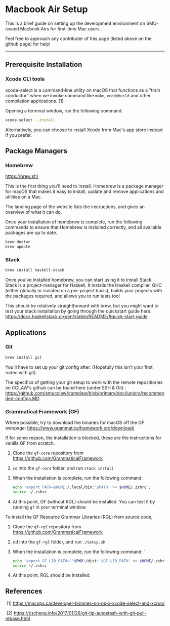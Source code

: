 # Macbook Air Setup

This is a brief guide on setting up the development environment on SMU-issued Macbook Airs for first-time Mac users. 

Feel free to approach any contributer of this page (listed above on the github page) for help! 

-----------------

## Prerequisite Installation

### Xcode CLI tools

xcode-select is a command-line utility on macOS that functions as a "train conductor" when we invoke command like `make`, `xcodebuild` and other compilation applications. [1]

Opening a terminal window, run the following command.

```zsh
xcode-select --install
```

Alternatively, you can choose to install Xcode from Mac's app store instead if you prefer. 



## Package Managers

### Homebrew

https://brew.sh/

This is the first thing you'll need to install. Homebrew is a package manager for macOS that makes it easy to install, update and remove applications and utilities on a Mac. 

The landing page of the website lists the instructions, and gives an overview of what it can do.

Once your installation of homebrew is complete, run the following commands to ensure that Homebrew is installed correctly, and all available packages are up to date.

```zsh
brew doctor
brew update
```

 

### Stack

```zsh
brew install haskell-stack
```

Once you've installed homebrew, you can start using it to install Stack. Stack is a project-manager for Haskell. It installs the Haskell compiler, GHC (either globally or isolated on a per-project basis), builds your projects with the packages required, and allows you to run tests too!

This should be relatively straightforward with brew, but you might want to test your stack installation by going through the quickstart guide here: https://docs.haskellstack.org/en/stable/README/#quick-start-guide





## Applications

### Git

```zsh
brew install git
```

You'll have to set up your git config after. (Hopefully this isn't your first rodeo with git). 

The specifics of getting your git setup to work with the remote repositiories on CCLAW's github can be found here (under SSH & Git) : https://github.com/smucclaw/complaw/blob/primary/doc/juniors/recommended-configs.MD 



### Grammatical Framework (GF)

Where possible, try to download the binaries for macOS off the GF webpage: https://www.grammaticalframework.org/download/

If for some reason, the installation is blocked, these are the instructions for vanilla GF from scratch.

1. Clone the `gf-core` repository from https://github.com/GrammaticalFramework

2. `cd` into the `gf-core` folder, and run `stack install` 

3. When the installation is complete, run the following command: 

   ```zsh
   echo 'export PATH=$HOME'/.local/bin:'$PATH' >> $HOME/.zshrc ; 
   source ~/.zshrc
   ```

4. At this point, GF (without RGL) should be installed. You can test it by running `gf` in your terminal window.

To install the GF Resource Grammar Libraries (RGL) from source code, 

1. Clone the  `gf-rgl` repository from https://github.com/GrammaticalFramework

2. cd into the `gf-rgl` folder, and run `./Setup.sh`

3. When the installation is complete, run the following command: `

   ```zsh
   echo 'export GF_LIB_PATH='"$PWD"/dist:'$GF_LIB_PATH' >> $HOME/.zshrc
   source ~/.zshrc
   ```

4. At this point, RGL should be installed.  





## References

​	[1] https://macops.ca/developer-binaries-on-os-x-xcode-select-and-xcrun/

​	[2] https://cscheng.info/2017/01/26/git-tip-autostash-with-git-pull-rebase.html

